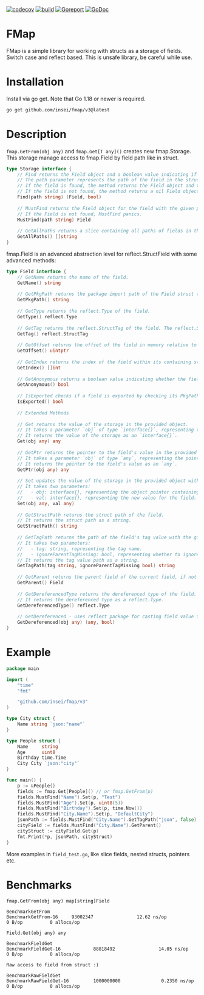 [![codecov](https://codecov.io/github/Insei/fmap/branch/main/graph/badge.svg?token=S8EDJENDSI)](https://codecov.io/github/Insei/fmap) 
[![build](https://github.com/insei/fmap/actions/workflows/go.yml/badge.svg)](https://github.com/Insei/fmap/actions/workflows/go.yml)
[![Goreport](https://goreportcard.com/badge/github.com/insei/fmap)](https://goreportcard.com/report/github.com/insei/fmap)
[![GoDoc](https://godoc.org/github.com/insei/fmap?status.svg)](https://godoc.org/github.com/insei/fmap)
# FMap 
FMap is a simple library for working with structs as a storage of fields. Switch case and reflect based.
This is unsafe library, be careful while use.

# Installation
Install via go get. Note that Go 1.18 or newer is required.
```sh
go get github.com/insei/fmap/v3@latest
```

# Description
`fmap.GetFrom(obj any)` and `fmap.Get[T any]()` creates new fmap.Storage. This storage manage access to fmap.Field by field path like in struct.

```go
type Storage interface {
    // Find returns the Field object and a boolean value indicating if the field with the given path was found.
    // The path parameter represents the path of the field in the struct.
    // If the field is found, the method returns the Field object and true.
    // If the field is not found, the method returns a nil Field object and false.
    Find(path string) (Field, bool)
    
    // MustFind returns the Field object for the field with the given path in the struct.
    // If the Field is not found, MustFind panics.
    MustFind(path string) Field
    
    // GetAllPaths returns a slice containing all paths of fields in the struct.
    GetAllPaths() []string
}
```

fmap.Field is an advanced abstraction level for reflect.StructField with some advanced methods:
```go
type Field interface {
    // GetName returns the name of the field.
    GetName() string
    
    // GetPkgPath returns the package import path of the Field struct type.
    GetPkgPath() string
    
    // GetType returns the reflect.Type of the field.
    GetType() reflect.Type
    
    // GetTag returns the reflect.StructTag of the field. The reflect.StructTag is a string.
    GetTag() reflect.StructTag
    
    // GetOffset returns the offset of the field in memory relative to the start of the struct.
    GetOffset() uintptr
    
    // GetIndex returns the index of the field within its containing struct as a slice of integers.
    GetIndex() []int
    
    // GetAnonymous returns a boolean value indicating whether the field is anonymous.
    GetAnonymous() bool
    
    // IsExported checks if a field is exported by checking its PkgPath property.
    IsExported() bool
    
    // Extended Methods
    
    // Get returns the value of the storage in the provided object.
    // It takes a parameter `obj` of type `interface{}`, representing the object.
    // It returns the value of the storage as an `interface{}`.
    Get(obj any) any
    
    // GetPtr returns the pointer to the field's value in the provided object.
    // It takes a parameter `obj` of type `any`, representing the pointer to object.
    // It returns the pointer to the field's value as an `any`.
    GetPtr(obj any) any
    
    // Set updates the value of the storage in the provided object with the provided value.
    // It takes two parameters:
    //   - obj: interface{}, representing the object pointer containing the field.
    //   - val: interface{}, representing the new value for the field.
    Set(obj any, val any)
    
    // GetStructPath returns the struct path of the field.
    // It returns the struct path as a string.
    GetStructPath() string
    
    // GetTagPath returns the path of the field's tag value with the given tag name.
    // It takes two parameters:
    //   - tag: string, representing the tag name.
    //   - ignoreParentTagMissing: bool, representing whether to ignore the missing parent tags or not.
    // It returns the tag value path as a string.
    GetTagPath(tag string, ignoreParentTagMissing bool) string
    
    // GetParent returns the parent field of the current field, if not exist return nil.
    GetParent() Field
    
    // GetDereferencedType returns the dereferenced type of the field.
    // It returns the dereferenced type as a reflect.Type.
    GetDereferencedType() reflect.Type
    
    // GetDereferenced - uses reflect package for casting field value from obj to direct field value, i.e. dereferenced value.
    GetDereferenced(obj any) (any, bool)
}
```
# Example

```go
package main

import (
	"time"
	"fmt"

	"github.com/insei/fmap/v3"
)

type City struct {
	Name string `json:"name"`
}

type People struct {
	Name     string
	Age      uint8
	Birthday time.Time
	City City `json:"city"`
}

func main() {
	p := &People{}
	fields := fmap.Get[People]() // or fmap.GetFrom(p)
	fields.MustFind("Name").Set(p, "Test")
	fields.MustFind("Age").Set(p, uint8(5))
	fields.MustFind("Birthday").Set(p, time.Now())
	fields.MustFind("City.Name").Set(p, "DefaultCity")
	jsonPath := fields.MustFind("City.Name").GetTagPath("json", false) // city.name
	cityField := fields.MustFind("City.Name").GetParent()
	cityStruct := cityField.Get(p)
	fmt.Print(*p, jsonPath, cityStruct)
}
```

More examples in `field_test.go`, like slice fields, nested structs, pointers etc.

# Benchmarks
`fmap.GetFrom(obj any) map[string]Field`
```
BenchmarkGetFrom
BenchmarkGetFrom-16     93002347                12.62 ns/op            0 B/op          0 allocs/op
```

`Field.Get(obj any) any`
```
BenchmarkFieldGet
BenchmarkFieldGet-16            88818492                14.05 ns/op            0 B/op          0 allocs/op
```

`Raw access to field from struct :)`
```
BenchmarkRawFieldGet
BenchmarkRawFieldGet-16         1000000000               0.2350 ns/op          0 B/op          0 allocs/op
```